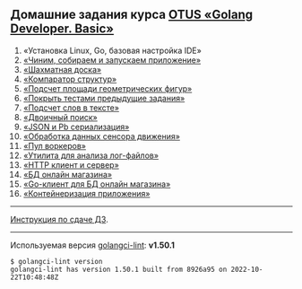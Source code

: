## Домашние задания курса [OTUS «Golang Developer. Basic»](https://otus.ru/lessons/go-basic/)
1) «Установка Linux, Go, базовая настройка IDE»
2) [«Чиним, собираем и запускаем приложение»](./hw02_fix_app)
3) [«Шахматная доска»](./hw03_chessboard)
4) [«Компаратор структур»](./hw04_struct_comparator)
5) [«Подсчет площади геометрических фигур»](./hw05_shapes)
6) [«Покрыть тестами предыдущие задания»](./hw06_testing)
7) [«Подсчет слов в тексте»](./hw07_word_counter)
8) [«Двоичный поиск»](./hw08_binary_search)
9) [«JSON и Pb сериализация»](./hw09_serialize)
10) [«Обработка данных сенсора движения»](./hw10_motion_sensor)
11) [«Пул воркеров»](./hw11_worker_pool)
12) [«Утилита для анализа лог-файлов»](./hw12_log_util)
13) [«HTTP клиент и сервер»](./hw13_http)
14) [«БД онлайн магазина»](./hw14_sql)
15) [«Go-клиент для БД онлайн магазина»](./hw15_go_sql)
15) [«Контейнеризация приложения»](./hw16_docker)

---
[Инструкция по сдаче ДЗ](https://github.com/OtusGolang/home_work/wiki#%D0%A1%D1%82%D1%83%D0%B4%D0%B5%D0%BD%D1%82%D0%B0%D0%BC).

---
Используемая версия [golangci-lint](https://golangci-lint.run/usage/install/#other-ci): <b>v1.50.1</b>
```
$ golangci-lint version
golangci-lint has version 1.50.1 built from 8926a95 on 2022-10-22T10:48:48Z
```
